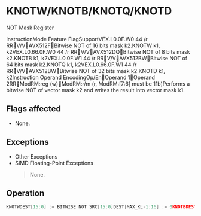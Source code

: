# KNOTW/KNOTB/KNOTQ/KNOTD

NOT Mask Register

InstructionMode Feature FlagSupportVEX.L0.0F.W0 44 /r RRV/VAVX512FBitwise NOT of 16 bits mask k2.KNOTW k1, k2VEX.L0.66.0F.W0 44 /r RRV/VAVX512DQBitwise NOT of 8 bits mask k2.KNOTB k1, k2VEX.L0.0F.W1 44 /r RRV/VAVX512BWBitwise NOT of 64 bits mask k2.KNOTQ k1, k2VEX.L0.66.0F.W1 44 /r RRV/VAVX512BWBitwise NOT of 32 bits mask k2.KNOTD k1, k2Instruction Operand EncodingOp/EnOperand 1Operand 2RRModRM:reg (w)ModRM:r/m (r, ModRM:[7:6] must be 11b)Performs a bitwise NOT of vector mask k2 and writes the result into vector mask k1.

## Flags affected

- None.

## Exceptions

- Other Exceptions
- SIMD Floating-Point Exceptions
  > None.

## Operation

```C
KNOTWDEST[15:0] := BITWISE NOT SRC[15:0]DEST[MAX_KL-1:16] := 0KNOTBDEST[7:0] := BITWISE NOT SRC[7:0]DEST[MAX_KL-1:8] := 0KNOTQDEST[63:0] := BITWISE NOT SRC[63:0]DEST[MAX_KL-1:64] := 0KNOTDDEST[31:0] := BITWISE NOT SRC[31:0]DEST[MAX_KL-1:32] := 0Intel C/C++ Compiler Intrinsic EquivalentKNOTW __mmask16 _mm512_knot(__mmask16 a);
```
